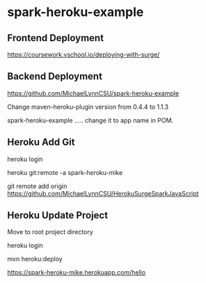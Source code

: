 # spark-heroku-example

## Frontend Deployment

https://coursework.vschool.io/deploying-with-surge/

## Backend Deployment

https://github.com/MichaelLynnCSU/spark-heroku-example

Change maven-heroku-plugin version from 0.4.4 to 1.1.3

spark-heroku-example ..... change it to app name in POM.

## Heroku Add Git

heroku login

heroku git:remote -a spark-heroku-mike

git remote add origin https://github.com/MichaelLynnCSU/HerokuSurgeSparkJavaScript

## Heroku Update Project

Move to root project directory

heroku login

mvn heroku:deploy

https://spark-heroku-mike.herokuapp.com/hello
